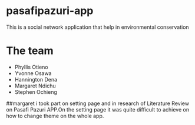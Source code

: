 # pasafipazuri-app
This is a social network application that help in environmental conservation
# The team
* Phyllis Otieno
* Yvonne Osawa
* Hannington Dena
* Margaret Ndichu
* Stephen Ochieng






##margaret i took part on setting page  and in research of Literature Review on Pasafi Pazuri APP.On the setting page it was quite  difficult to achieve  on how to change theme on the  whole  app.


